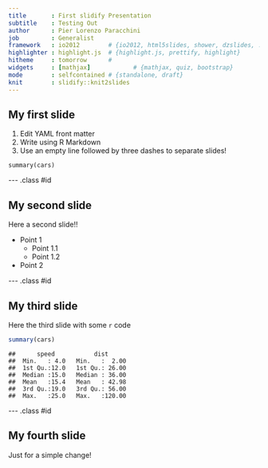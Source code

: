 ```yaml
---
title       : First slidify Presentation
subtitle    : Testing Out
author      : Pier Lorenzo Paracchini
job         : Generalist
framework   : io2012        # {io2012, html5slides, shower, dzslides, ...}
highlighter : highlight.js  # {highlight.js, prettify, highlight}
hitheme     : tomorrow      # 
widgets     : [mathjax]            # {mathjax, quiz, bootstrap}
mode        : selfcontained # {standalone, draft}
knit        : slidify::knit2slides
---
```


## My first slide

1. Edit YAML front matter
2. Write using R Markdown
3. Use an empty line followed by three dashes to separate slides!

```
summary(cars)
```

--- .class #id 

## My second slide

Here a second slide!!

* Point 1
    * Point 1.1
    * Point 1.2
* Point 2

--- .class #id

## My third slide

Here the third slide with some `r` code

```r
summary(cars)
```

```
##      speed           dist       
##  Min.   : 4.0   Min.   :  2.00  
##  1st Qu.:12.0   1st Qu.: 26.00  
##  Median :15.0   Median : 36.00  
##  Mean   :15.4   Mean   : 42.98  
##  3rd Qu.:19.0   3rd Qu.: 56.00  
##  Max.   :25.0   Max.   :120.00
```

--- .class #id

## My fourth slide

Just for a simple change!

